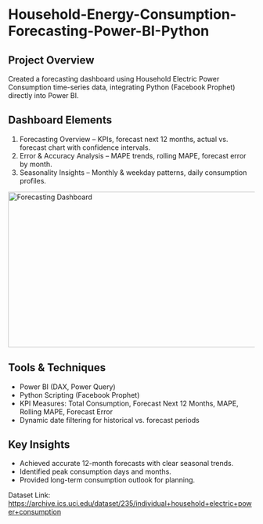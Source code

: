 # Household-Energy-Consumption-Forecasting-Power-BI-Python

## Project Overview
Created a forecasting dashboard using Household Electric Power Consumption time-series data, integrating Python (Facebook Prophet) directly into Power BI.

## Dashboard Elements
1. Forecasting Overview – KPIs, forecast next 12 months, actual vs. forecast chart with confidence intervals.  
2. Error & Accuracy Analysis – MAPE trends, rolling MAPE, forecast error by month.  
3. Seasonality Insights – Monthly & weekday patterns, daily consumption profiles.

<img width="737" height="317" alt="Forecasting Dashboard" src="https://github.com/user-attachments/assets/88cdb2b4-5faf-42ac-a1d4-8167d324df24" />

## Tools & Techniques
- Power BI (DAX, Power Query)
- Python Scripting (Facebook Prophet)
- KPI Measures: Total Consumption, Forecast Next 12 Months, MAPE, Rolling MAPE, Forecast Error
- Dynamic date filtering for historical vs. forecast periods

## Key Insights
- Achieved accurate 12-month forecasts with clear seasonal trends.
- Identified peak consumption days and months.
- Provided long-term consumption outlook for planning.

Dataset Link: https://archive.ics.uci.edu/dataset/235/individual+household+electric+power+consumption
